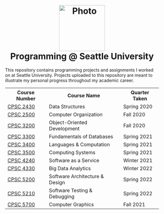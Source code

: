 <h1 align="center">
  <image alt="Photo" src="./SU_Dark.jpg" width=150 height=150 /><br />
  Programming @ Seattle University
</h1>

This repository contains programming projects and assignments I worked on at Seattle University. Projects uploaded to this repository are meant to illustrate my personal progress throughout my academic career.

<table align="center">
  <tr>
    <th>Course Number</th>
    <th>Course Name</th>
    <th>Quarter Taken</th>
    <!-- <th width="35%" rowspan=12><image alt="Photo" src="./SU_Dark.jpg" /></th> -->
  </tr>
  <tr>
    <td><a href="./CPSC 2430 Data Structures">CPSC 2430</a></td>
    <td>Data Structures</td>
    <td>Spring 2020</td>
  </tr>
  <tr>
    <td><a href="./CPSC 2500 Computer Organization">CPSC 2500</a></td>
    <td>Computer Organization</td>
    <td>Fall 2020</td>
  </tr>
  <tr>
    <td><a href="./CPSC 3200 Object-Oriented Development">CPSC 3200</a></td>
    <td>Object-Oriented Development</td>
    <td>Fall 2020</td>
  </tr>
  <tr>
    <td><a href="./CPSC 3300 Fundamentals of Databases">CPSC 3300</a></td>
    <td>Fundamentals of Databases</td>
    <td>Spring 2021</td>
  </tr>
  <tr>
    <td><a href="./CPSC 3400 Languages & Computation">CPSC 3400</a></td>
    <td>Languages & Computation</td>
    <td>Spring 2021</td>
  </tr>
  <tr>
    <td><a href="./CPSC 3500 Computing Systems">CPSC 3500</a></td>
    <td>Computing Systems</td>
    <td>Spring 2021</td>
  </tr>
  <tr>
    <td><a href="./CPSC 4240 Software as a Service">CPSC 4240</a></td>
    <td>Software as a Service</td>
    <td>Winter 2021</td>
  </tr>
  <tr>
    <td><a href="./CPSC 4330 Big Data Analytics">CPSC 4330</a></td>
    <td>Big Data Analytics</td>
    <td>Winter 2022</td>
  </tr>
  <tr>
    <td><a href="./CPSC 5200 Software Architecture & Design">CPSC 5200</a></td>
    <td>Software Architecture & Design</td>
    <td>Spring 2022</td>
  </tr>
  <tr>
    <td><a href="./CPSC 5210 Software Testing & Debugging">CPSC 5210</a></td>
    <td>Software Testing & Debugging</td>
    <td>Spring 2022</td>
  </tr>
  <tr>
    <td><a href="./CPSC 5700 Computer Graphics">CPSC 5700</a></td>
    <td>Computer Graphics</td>
    <td>Fall 2021</td>
  </tr>
</table>

